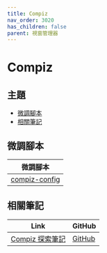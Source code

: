 ```yaml
---
title: Compiz
nav_order: 3020
has_children: false
parent: 視窗管理器
---
```



# Compiz


## 主題

* [微調腳本](#微調腳本)
* [相關筆記](#相關筆記)


## 微調腳本

| 微調腳本 |
| --- |
| [compiz-config](https://github.com/samwhelp/lubuntu-adjustment/tree/main/prototype/main/wm-config/compiz/Main) |


## 相關筆記

| Link | GitHub |
| ---- | ------ |
| [Compiz 探索筆記](https://samwhelp.github.io/note-about-compiz/) | [GitHub](https://github.com/samwhelp/note-about-compiz) |
